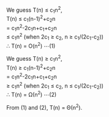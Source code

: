 We guess T(n) &le; c<sub>1</sub>n<sup>2</sup>,  
T(n) &le; c<sub>1</sub>(n-1)<sup>2</sup>+c<sub>2</sub>n  
= c<sub>1</sub>n<sup>2</sup>-2c<sub>1</sub>n+c<sub>1</sub>+c<sub>2</sub>n  
&le; c<sub>1</sub>n<sup>2</sup> (when 2c<sub>1</sub> &ge; c<sub>2</sub>, n &ge; c<sub>1</sub>/(2c<sub>1</sub>-c<sub>2</sub>))  
&there4; T(n) = O(n<sup>2</sup>) &ctdot;(1)  

We guess T(n) &ge; c<sub>1</sub>n<sup>2</sup>,  
T(n) &ge; c<sub>1</sub>(n-1)<sup>2</sup>+c<sub>2</sub>n  
= c<sub>1</sub>n<sup>2</sup>-2c<sub>1</sub>n+c<sub>1</sub>+c<sub>2</sub>n  
&ge; c<sub>1</sub>n<sup>2</sup> (when 2c<sub>1</sub> &le; c<sub>2</sub>, n &le; c<sub>1</sub>/(2c<sub>1</sub>-c<sub>2</sub>))  
&there4; T(n) = &Omega;(n<sup>2</sup>) &ctdot;(2)  

From (1) and (2), T(n) = &Theta;(n<sup>2</sup>).  
